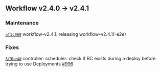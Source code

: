 ## Workflow v2.4.0 -> v2.4.1

### Maintenance

[`af1c969`](https://github.com/deis/charts/commit/af1c96989ad97bbb4eac61ea3c1bf1c6a903f620) workflow-v2.4.1: releasing workflow-v2.4.1(-e2e)

### Fixes

[`3f3be4d`](https://github.com/deis/controller/commit/3f3be4d410c7f6b9e70825179827a7b305998464) controller: scheduler: check if RC exists during a deploy before trying to use Deployments [#996](https://github.com/deis/controller/pull/996)
